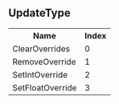 ## UpdateType

<table><tr><th>Name</th><th>Index</th><tr><td>ClearOverrides</td><td>0</td></tr><tr><td>RemoveOverride</td><td>1</td></tr><tr><td>SetIntOverride</td><td>2</td></tr><tr><td>SetFloatOverride</td><td>3</td></tr></table>